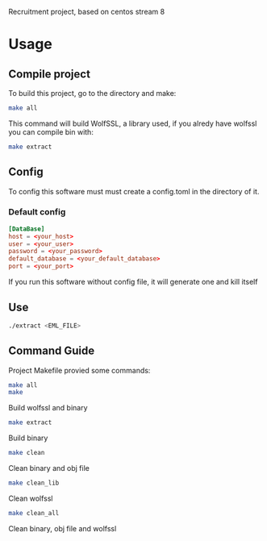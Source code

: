 Recruitment project, based on centos stream 8

# Usage

## Compile project

To build this project, go to the directory and make:

```sh
make all
```

This command will build WolfSSL, a library used, if you alredy have wolfssl you can compile bin with:

```sh
make extract
```

## Config

To config this software must must create a config.toml in the directory of it.

### Default config
```toml
[DataBase]
host = <your_host>
user = <your_user>
password = <your_password>
default_database = <your_default_database>
port = <your_port>
```
If you run this software without config file, it will generate one and kill itself

## Use

```sh
./extract <EML_FILE>
```

## Command Guide

Project Makefile provied some commands:

```sh
make all
make
```
Build wolfssl and binary
```sh
make extract
```
Build binary
```sh
make clean
```
Clean binary and obj file
```sh
make clean_lib
```
Clean wolfssl
```sh
make clean_all
```
Clean binary, obj file and wolfssl
